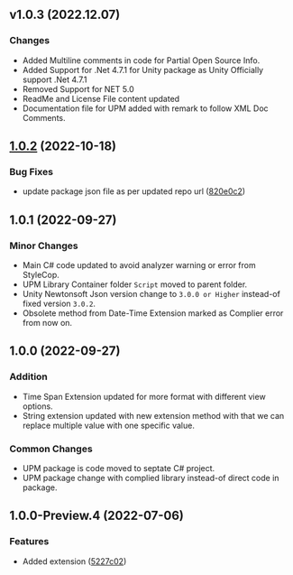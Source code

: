 ## v1.0.3 (2022.12.07)
### Changes
- Added Multiline comments in code for Partial Open Source Info.
- Added Support for .Net 4.7.1 for Unity package as Unity Officially support .Net 4.7.1
- Removed Support for NET 5.0
- ReadMe and License File content updated
- Documentation file for UPM added with remark to follow XML Doc Comments.
## [1.0.2](https://github.com/PAHeartBeat/Core-Extensions/compare/v1.0.1...v1.0.2) (2022-10-18)

### Bug Fixes
* update package json file as per updated repo url ([820e0c2](https://github.com/PAHeartBeat/Core-Extensions/commit/820e0c238baf738de310de8c224ccc53b0c4a0b1))

## 1.0.1 (2022-09-27)
### Minor Changes
* Main C# code updated to avoid analyzer warning or error from StyleCop.
* UPM Library Container folder `Script` moved to parent folder.
* Unity Newtonsoft Json version change to `3.0.0 or Higher` instead-of fixed version `3.0.2`.
* Obsolete method from Date-Time Extension marked as Complier error from now on.

## 1.0.0 (2022-09-27)
### Addition
* Time Span Extension updated for more format with different view options.
* String extension updated with new extension method with that we can replace multiple value with one specific value.
### Common Changes
* UPM package is code moved to septate C# project.
* UPM package change with complied library instead-of direct code in package.
## 1.0.0-Preview.4 (2022-07-06)
### Features
* Added extension ([5227c02](https://github.com/PAHeartBeat/iPAHearbeat-Core-Extensions/commit/5227c025a1daea38edca694e2d6c4b03817841cb))
